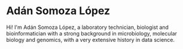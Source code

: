 # Adán Somoza López

Hi! I'm Adán Somoza López, a laboratory technician, biologist and bioinformatician with a strong background in microbiology, molecular biology and genomics, with a very extensive history in data science.
